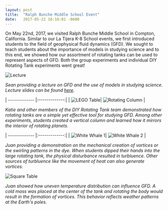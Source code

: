 ```yaml
---
layout: post
title:  "Ralph Bunche Middle School Event"
date:   2017-05-22 16:16:01 -0600
---
```


On May 22nd, 2017, we visited Ralph Bunche Middle School in Compton, California. Similar to our La Tijera K-8 School events, we first introduced students to the field of geophysical fluid dynamics (GFD). We sought to teach students about the importance of models in studying science and to this end, we showed how our assortment of rotating tanks can be used to represent aspects of GFD. Both the group experiments and individual DIY Rotating Tank experiments went great!

![Lecture](./Lecture_1.jpg)

_Sean providing a lecture on GFD and the use of models in studying science. Lecture slides can be found [here](https://drive.google.com/open?id=1ClYEmFAEATzG2iHZ8uqD2pzgEYSqbrYZD0xDRfuADzk)._

| ------------- |:-------------:|
| ![LEGO Table](./Lego_Table.jpg)| ![Rotating Column](./Column.jpg) |

_Katie and other members of the DIY Rotating Tank team demonstrated how rotating tanks are a simple yet effective tool for studying GFD. Among other experiments, students created a vertical column and learned how it mirrors the interior of rotating planets._

| ------------- |:-------------:|
| ![White Whale 1](./1_White_Whale.jpg)| ![White Whale 2](./2_White_Whale.jpg) |

_Juan providing a demonstration on the mechanical creation of vortices or the swirling patterns in the dye. When students dipped their hands into the large rotating tank, the physical disturbance resulted in turbluence. Other sources of turbluence like the movement of heat can also generate vortices._

![Square Table](./Square.jpg)

_Juan showed how uneven temperature distribution can influence GFD. A cold mass was placed at the center of the  tank and rotating the body would result in the formation of vortices. This behavior reflects weather patterns at the Earth's poles._

